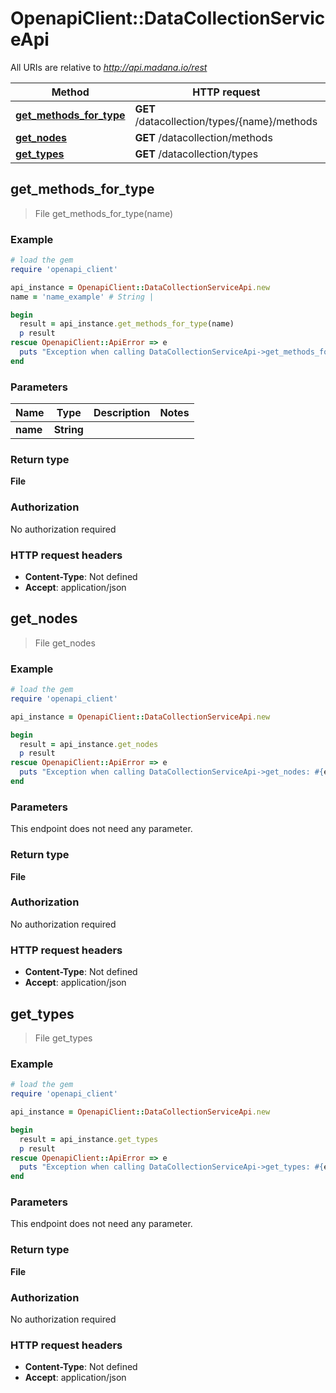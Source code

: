# OpenapiClient::DataCollectionServiceApi

All URIs are relative to *http://api.madana.io/rest*

Method | HTTP request | Description
------------- | ------------- | -------------
[**get_methods_for_type**](DataCollectionServiceApi.md#get_methods_for_type) | **GET** /datacollection/types/{name}/methods | 
[**get_nodes**](DataCollectionServiceApi.md#get_nodes) | **GET** /datacollection/methods | 
[**get_types**](DataCollectionServiceApi.md#get_types) | **GET** /datacollection/types | 



## get_methods_for_type

> File get_methods_for_type(name)



### Example

```ruby
# load the gem
require 'openapi_client'

api_instance = OpenapiClient::DataCollectionServiceApi.new
name = 'name_example' # String | 

begin
  result = api_instance.get_methods_for_type(name)
  p result
rescue OpenapiClient::ApiError => e
  puts "Exception when calling DataCollectionServiceApi->get_methods_for_type: #{e}"
end
```

### Parameters


Name | Type | Description  | Notes
------------- | ------------- | ------------- | -------------
 **name** | **String**|  | 

### Return type

**File**

### Authorization

No authorization required

### HTTP request headers

- **Content-Type**: Not defined
- **Accept**: application/json


## get_nodes

> File get_nodes



### Example

```ruby
# load the gem
require 'openapi_client'

api_instance = OpenapiClient::DataCollectionServiceApi.new

begin
  result = api_instance.get_nodes
  p result
rescue OpenapiClient::ApiError => e
  puts "Exception when calling DataCollectionServiceApi->get_nodes: #{e}"
end
```

### Parameters

This endpoint does not need any parameter.

### Return type

**File**

### Authorization

No authorization required

### HTTP request headers

- **Content-Type**: Not defined
- **Accept**: application/json


## get_types

> File get_types



### Example

```ruby
# load the gem
require 'openapi_client'

api_instance = OpenapiClient::DataCollectionServiceApi.new

begin
  result = api_instance.get_types
  p result
rescue OpenapiClient::ApiError => e
  puts "Exception when calling DataCollectionServiceApi->get_types: #{e}"
end
```

### Parameters

This endpoint does not need any parameter.

### Return type

**File**

### Authorization

No authorization required

### HTTP request headers

- **Content-Type**: Not defined
- **Accept**: application/json

